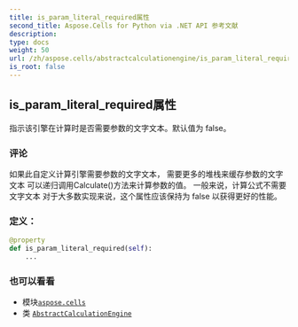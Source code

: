 ```yaml
---
title: is_param_literal_required属性
second_title: Aspose.Cells for Python via .NET API 参考文献
description:
type: docs
weight: 50
url: /zh/aspose.cells/abstractcalculationengine/is_param_literal_required/
is_root: false
---
```

## is_param_literal_required属性

指示该引擎在计算时是否需要参数的文字文本。默认值为 false。

### 评论

如果此自定义计算引擎需要参数的文字文本，
需要更多的堆栈来缓存参数的文字文本
可以递归调用Calculate()方法来计算参数的值。
一般来说，计算公式不需要文字文本
对于大多数实现来说，这个属性应该保持为 false 以获得更好的性能。
### 定义：
```python
@property
def is_param_literal_required(self):
    ...
```

### 也可以看看
* 模块[`aspose.cells`](../../)
* 类 [`AbstractCalculationEngine`](/cells/python-net/zh/aspose.cells/abstractcalculationengine)
